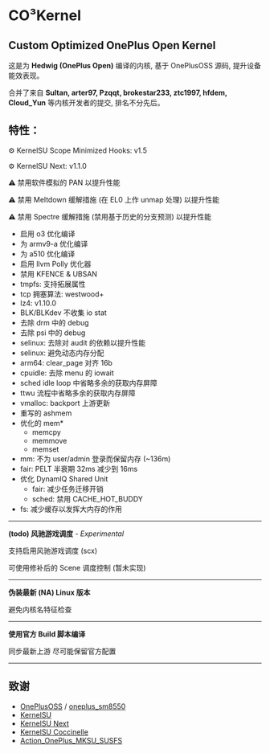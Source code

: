 # CO³Kernel 
Custom Optimized OnePlus Open Kernel
-
这是为 **Hedwig (OnePlus Open)** 编译的内核, 基于 OnePlusOSS 源码, 提升设备能效表现。

合并了来自 **Sultan, arter97, Pzqqt, brokestar233, ztc1997, hfdem, Cloud_Yun** 等内核开发者的提交, 排名不分先后。

**特性：**
-
⚙️ KernelSU Scope Minimized Hooks: v1.5

⚙️ KernelSU Next: v1.1.0

⚠ 禁用软件模拟的 PAN 以提升性能

⚠ 禁用 Meltdown 缓解措施 (在 EL0 上作 unmap 处理) 以提升性能

⚠ 禁用 Spectre 缓解措施 (禁用基于历史的分支预测) 以提升性能

- 启用 o3 优化编译
- 为 armv9-a 优化编译
- 为 a510 优化编译
- 启用 llvm Polly 优化器
- 禁用 KFENCE & UBSAN
- tmpfs: 支持拓展属性
- tcp 拥塞算法: westwood+
- lz4: v1.10.0
- BLK/BLKdev 不收集 io stat
- 去除 drm 中的 debug
- 去除 psi 中的 debug
- selinux: 去除对 audit 的依赖以提升性能
- selinux: 避免动态内存分配
- arm64: clear_page 对齐 16b
- cpuidle: 去除 menu 的 iowait
- sched idle loop 中省略多余的获取内存屏障
- ttwu 流程中省略多余的获取内存屏障
- vmalloc: backport 上游更新
- 重写的 ashmem
- 优化的 mem*
  - memcpy
  - memmove
  - memset
- mm: 不为 user/admin 登录而保留内存 (~136m)
- fair: PELT 半衰期 32ms 减少到 16ms
- 优化 DynamIQ Shared Unit
  - fair: 减少任务迁移开销
  - sched: 禁用 CACHE_HOT_BUDDY
- fs: 减少缓存以发挥大内存的作用
---
**(todo) 风驰游戏调度** *- Experimental*

支持启用风驰游戏调度 (scx)

可使用修补后的 Scene 调度控制 (暂未实现)

---
**伪装最新 (NA) Linux 版本**

避免内核名特征检查

---
**使用官方 Build 脚本编译**

同步最新上游
尽可能保留官方配置

---
## 致谢

- [OnePlusOSS](https://github.com/OnePlusOSS/kernel_manifest) / [oneplus_sm8550](https://github.com/OnePlusOSS/android_kernel_common_oneplus_sm8550)
- [KernelSU](https://github.com/tiann/KernelSU)
- [KernelSU Next](https://github.com/KernelSU-Next/KernelSU-Next)
- [KernelSU Coccinelle](https://github.com/devnoname120/kernelsu-coccinelle)
- [Action_OnePlus_MKSU_SUSFS](https://github.com/ShirkNeko/Action_OnePlus_MKSU_SUSFS)
